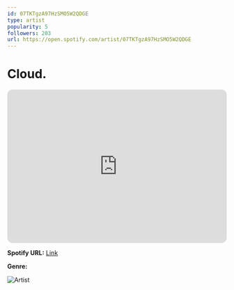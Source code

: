 ```yaml
---
id: 07TKTgzA97HzSMO5W2QDGE
type: artist
popularity: 5
followers: 203
url: https://open.spotify.com/artist/07TKTgzA97HzSMO5W2QDGE
---
```

# Cloud.

<iframe style="border-radius:12px" src="https://open.spotify.com/embed/artist/07TKTgzA97HzSMO5W2QDGE" width="100%" height="352" frameBorder="0" allowfullscreen="" allow="autoplay; clipboard-write; encrypted-media; fullscreen; picture-in-picture" loading="lazy"></iframe>

**Spotify URL:** [Link](https://open.spotify.com/artist/07TKTgzA97HzSMO5W2QDGE)

**Genre:** 

![Artist](https://i.scdn.co/image/ab6761610000e5eb70c5f7a93846e51e71b71e0d)
